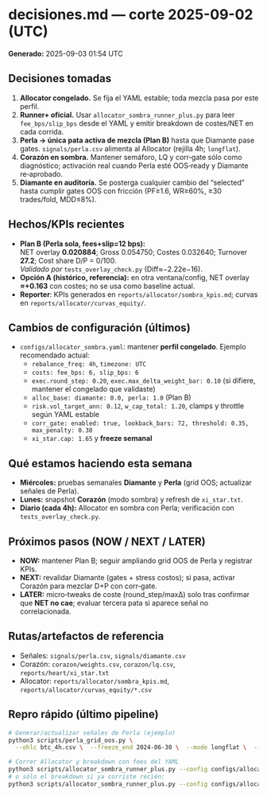 # decisiones.md — corte 2025-09-02 (UTC)
**Generado:** 2025-09-03 01:54 UTC

## Decisiones tomadas
1. **Allocator congelado.** Se fija el YAML estable; toda mezcla pasa por este perfil.  
2. **Runner+ oficial.** Usar `allocator_sombra_runner_plus.py` para leer `fee_bps/slip_bps` desde el YAML y emitir breakdown de costes/NET en cada corrida.
3. **Perla → única pata activa de mezcla (Plan B)** hasta que Diamante pase gates. `signals/perla.csv` alimenta al Allocator (rejilla 4h; `longflat`).
4. **Corazón en sombra.** Mantener semáforo, LQ y corr‑gate sólo como diagnóstico; activación real cuando Perla esté OOS‑ready y Diamante re‑aprobado.
5. **Diamante en auditoría.** Se posterga cualquier cambio del “selected” hasta cumplir gates OOS con fricción (PF≥1.6, WR≥60%, ≥30 trades/fold, MDD≤8%).

## Hechos/KPIs recientes
- **Plan B (Perla sola, fees+slip=12 bps):**  
  NET overlay **0.020884**; Gross 0.054750; Costes 0.032640; Turnover **27.2**; Cost share D/P = 0/100.  
  *Validado por* `tests_overlay_check.py` (Diff≈−2.22e−16).
- **Opción A (histórico, referencia):** en otra ventana/config, NET overlay **≈+0.163** con costes; no se usa como baseline actual.
- **Reporter**: KPIs generados en `reports/allocator/sombra_kpis.md`; curvas en `reports/allocator/curvas_equity/`.

## Cambios de configuración (últimos)
- `configs/allocator_sombra.yaml`: mantener **perfil congelado**. Ejemplo recomendado actual:  
  - `rebalance_freq: 4h`, `timezone: UTC`  
  - `costs: fee_bps: 6, slip_bps: 6`  
  - `exec.round_step: 0.20`, `exec.max_delta_weight_bar: 0.10` (si difiere, mantener el congelado que validaste)  
  - `alloc_base: diamante: 0.0, perla: 1.0` (Plan B)  
  - `risk.vol_target_ann: 0.12`, `w_cap_total: 1.20`, clamps y throttle según YAML estable  
  - `corr_gate: enabled: true, lookback_bars: 72, threshold: 0.35, max_penalty: 0.30`
  - `xi_star.cap: 1.65` y **freeze semanal**

## Qué estamos haciendo esta semana
- **Miércoles:** pruebas semanales **Diamante** y **Perla** (grid OOS; actualizar señales de Perla).  
- **Lunes:** snapshot **Corazón** (modo sombra) y refresh de `xi_star.txt`.  
- **Diario (cada 4h):** Allocator en sombra con Perla; verificación con `tests_overlay_check.py`.

## Próximos pasos (NOW / NEXT / LATER)
- **NOW:** mantener Plan B; seguir ampliando grid OOS de Perla y registrar KPIs.  
- **NEXT:** revalidar Diamante (gates + stress costos); si pasa, activar Corazón para mezclar D+P con corr‑gate.  
- **LATER:** micro‑tweaks de coste (round_step/maxΔ) solo tras confirmar que **NET no cae**; evaluar tercera pata si aparece señal no correlacionada.

## Rutas/artefactos de referencia
- Señales: `signals/perla.csv`, `signals/diamante.csv`  
- Corazón: `corazon/weights.csv`, `corazon/lq.csv`, `reports/heart/xi_star.txt`  
- Allocator: `reports/allocator/sombra_kpis.md`, `reports/allocator/curvas_equity/*.csv`

## Repro rápido (último pipeline)
```bash
# Generar/actualizar señales de Perla (ejemplo)
python3 scripts/perla_grid_oos.py \
  --ohlc btc_4h.csv \  --freeze_end 2024-06-30 \  --mode longflat \  --select_by oos_net \  --write_best_signals

# Correr Allocator y breakdown con fees del YAML
python3 scripts/allocator_sombra_runner_plus.py --config configs/allocator_sombra.yaml
# o sólo el breakdown si ya corriste recién:
python3 scripts/allocator_sombra_runner_plus.py --config configs/allocator_sombra.yaml --skip-runner
```
